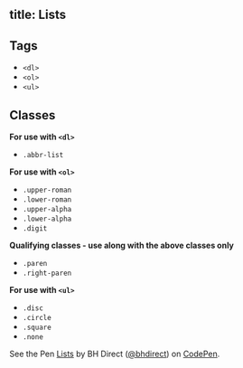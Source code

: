 title: Lists
---

## Tags

* `<dl>`
* `<ol>`
* `<ul>`

## Classes

**For use with `<dl>`**
* `.abbr-list`

**For use with `<ol>`**
* `.upper-roman`
* `.lower-roman`
* `.upper-alpha`
* `.lower-alpha`
* `.digit`

**Qualifying classes - use along with the above classes only**
* `.paren`
* `.right-paren`

**For use with `<ul>`**
* `.disc`
* `.circle`
* `.square`
* `.none`


<p data-height="2666" data-theme-id="28900" data-slug-hash="981475e87c81c7e80e3a9e51e15ca2c6" data-default-tab="html,result" data-user="bhdirect" data-embed-version="2" data-pen-title="Lists" class="codepen">See the Pen <a href="https://codepen.io/bhdirect/pen/981475e87c81c7e80e3a9e51e15ca2c6/">Lists</a> by BH Direct (<a href="https://codepen.io/bhdirect">@bhdirect</a>) on <a href="https://codepen.io">CodePen</a>.</p>
<script async src="https://production-assets.codepen.io/assets/embed/ei.js"></script>
